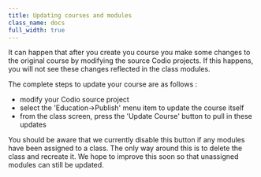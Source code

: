 ```yaml
---
title: Updating courses and modules
class_name: docs
full_width: true
---
```


It can happen that after you create you course you make some changes to the original course by modifying the source Codio projects. If this happens, you will not see these changes reflected in the class modules.

The complete steps to update your course are as follows :

- modify your Codio source project
- select the 'Education->Publish' menu item to update the course itself
- from the class screen, press the 'Update Course' button to pull in these updates

You should be aware that we currently disable this button if any modules have been assigned to a class. The only way around this is to delete the class and recreate it. We hope to improve this soon so that unassigned modules can still be updated.